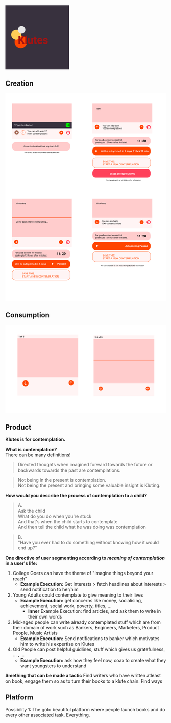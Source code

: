 <img src="/assets/pictures/klutesbloodred.png" alt="Logo of Klutes" width="200"/>

## Creation
![Klutes Creation](/assets/pictures/creationKlutes.svg)

## Consumption
![Klutes Consumption](/assets/pictures/consumptionKlutes.svg)

## Product
**Klutes is for contemplation.**

**What is contemplation?**
<br>There can be many definitions!

>Directed thoughts when imagined forward towards the future or backwards towards the past are contemplations.

>Not being in the present is contemplation.<br>
>Not being the present and bringing some valuable insight is Kluting.

**How would you describe the process of contemplation to a child?**

>A.<br>Ask the child<br>What do you do when you're stuck <br>And that's when the child starts to contemplate<br> And then tell the child what he was doing was contemplation

>B.<br> "Have you ever had to do something without knowing how it would end up?"

**One directive of user segmenting according to _meaning of contemplation_ in a user's life:**
1. College Goers can have the theme of "Imagine things beyond your reach"<br>
    - **Example Execution:** Get Interests > fetch headlines about interests > send notification to her/him
2. Young Adults could contemplate to give meaning to their lives<br>
    - **Example Execution:** get concerns like money, socialising, achievement, social work, poverty, titles, ... 
       - **Inner** Example Execution: find articles, and ask them to write in their own words
3. Mid-aged people can write already contemplated stuff which are from their domain of work such as Bankers, Engineers, Marketers, Product People, Music Artists <br>
    - **Example Execution:** Send notifications to banker which motivates him to write his expertise on Klutes
4. Old People can post helpful guidlines, stuff which gives us gratefulness, ... , ...<br>
    - **Example Execution:** ask how they feel now, coax to create what they want youngsters to understand
    
**Smething that can be made a tactic**
Find writers who have written atleast on book, engage them so as to turn their books to a klute chain. Find ways

## Platform

Possibility 1: The goto beautiful platform where people launch books and do every other associated task. Everything.
